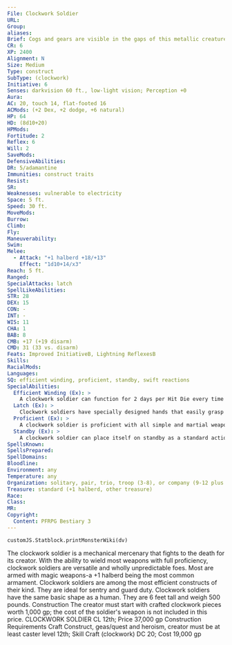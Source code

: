 ```yaml
---
File: Clockwork Soldier
URL: 
Group: 
aliases: 
Brief: Cogs and gears are visible in the gaps of this metallic creature's armor. It wields a polearm as it stands ready at attention.
CR: 6
XP: 2400
Alignment: N
Size: Medium
Type: construct
SubType: (clockwork)
Initiative: 6
Senses: darkvision 60 ft., low-light vision; Perception +0
Aura: 
AC: 20, touch 14, flat-footed 16
ACMods: (+2 Dex, +2 dodge, +6 natural)
HP: 64
HD: (8d10+20)
HPMods: 
Fortitude: 2
Reflex: 6
Will: 2
SaveMods: 
DefensiveAbilities: 
DR: 5/adamantine
Immunities: construct traits
Resist: 
SR: 
Weaknesses: vulnerable to electricity
Space: 5 ft.
Speed: 30 ft.
MoveMods: 
Burrow: 
Climb: 
Fly: 
Maneuverability: 
Swim: 
Melee: 
  - Attack: "+1 halberd +18/+13"
    Effect: "1d10+14/x3"
Reach: 5 ft.
Ranged: 
SpecialAttacks: latch
SpellLikeAbilities: 
STR: 28
DEX: 15
CON: -
INT: -
WIS: 11
CHA: 1
BAB: 8
CMB: +17 (+19 disarm)
CMD: 31 (33 vs. disarm)
Feats: Improved InitiativeB, Lightning ReflexesB
Skills: 
RacialMods: 
Languages: 
SQ: efficient winding, proficient, standby, swift reactions
SpecialAbilities:
  Efficient Winding (Ex): >
    A clockwork soldier can function for 2 days per Hit Die every time it is wound.
  Latch (Ex): >
    Clockwork soldiers have specially designed hands that easily grasp and lock onto weapons and objects. A soldier can attempt to disarm or grapple as a standard action without provoking an attack of opportunity, and it receives a +2 bonus on disarm checks. In addition, it receives a +2 bonus to CMD against attempts to disarm it.
  Proficient (Ex): >
    A clockwork soldier is proficient with all simple and martial weapons.
  Standby (Ex): >
    A clockwork soldier can place itself on standby as a standard action. While on standby, a clockwork soldier cannot move or take any actions. It remains aware of its surroundings but takes a -4 penalty on Perception checks. Time spent on standby does not count against the soldier's wind-down duration. A clockwork soldier can exit standby as a swift action-if it does so to initiate combat, it gains a +4 racial bonus on its Initiative check.
SpellsKnown: 
SpellsPrepared: 
SpellDomains: 
Bloodline: 
Environment: any
Temperature: any
Organization: solitary, pair, trio, troop (3-8), or company (9-12 plus 1-4 clockwork servants)
Treasure: standard (+1 halberd, other treasure)
Race: 
Class: 
MR: 
Copyright:
  Content: PFRPG Bestiary 3
---
```

```dataviewjs
customJS.Statblock.printMonsterWiki(dv)
```
The clockwork soldier is a mechanical mercenary that fights to the death for its creator. With the ability to wield most weapons with full proficiency, clockwork   soldiers are versatile and wholly unpredictable foes. Most are armed with magic weapons-a +1 halberd being the most common armament.  Clockwork soldiers are among the most efficient constructs of their kind. They are ideal for sentry and guard duty. Clockwork soldiers have the same basic shape as a human. They are 6 feet tall and weigh 500 pounds.  Construction  The creator must start with crafted clockwork pieces worth 1,000 gp; the cost of the soldier's weapon is not included in this price.  CLOCKWORK SOLDIER  CL 12th; Price 37,000 gp  Construction  Requirements Craft Construct, geas/quest and heroism, creator must be at least caster level 12th; Skill Craft (clockwork) DC 20; Cost 19,000 gp
